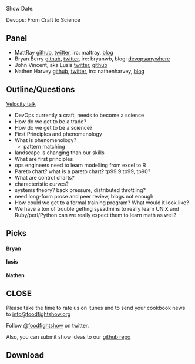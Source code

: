 Show Date:  

Devops: From Craft to Science

Panel<a name="panel"></a>
-----

* MattRay [github](http://github.com/mattray), [twitter](http://twitter.com/mattray), irc: mattray, [blog](http://www.leastresistance.net/)
* Bryan Berry [github](http://github.com/bryanwb), [twitter](http://twitter.com/bryanwb), irc: bryanwb, blog: [devopsanywhere](http://devopsanywhere.blogspot.com)
* John Vincent, aka Lusis [twitter](https://twitter.com/#!/lusis), [github](https://github.com/lusis)
* Nathen Harvey [github](http://github.com/nathenharvey), [twitter](http://twitter.com/nathenharvey), irc: nathenharvey, [blog](http://nathenharvey.com)


Outline/Questions
-----------------

[Velocity talk](http://www.youtube.com/watch?v=veumR8l07uc)

* DevOps currently a craft, needs to become a science
* How do we get to be a trade?
* How do we get to be a science?
* First Principles and phenomenology
* What is phenomenology?
  - pattern matching
* landscape is changing than our skills
* What are first principles
* ops engineers need to learn modelling from excel to R
* Pareto chart? what is a pareto chart? tp99.9 tp99, tp90?
* What are control charts?
* characteristic curves?
* systems theory? back pressure, distributed throttling?
* need long-form prose and peer review, blogs not enough
* How could we get to a formal training program? What would it look
  like?
* We have a ton of trouble getting sysadmins to really learn UNIX and
  Ruby/perl/Python can we really expect them to learn math as well?
 


Picks<a name="picks"></a>
-----

#### Bryan  

#### lusis  

#### Nathen  



CLOSE
-----

Please take the time to rate us on itunes and to send your cookbook
news to info@foodfightshow.org

Follow [@foodfightshow](http://twitter.com/foodfightshow) on twitter.

Also, you can submit show ideas to our [github repo](https://github.com/foodfight/showz)



Download
--------
